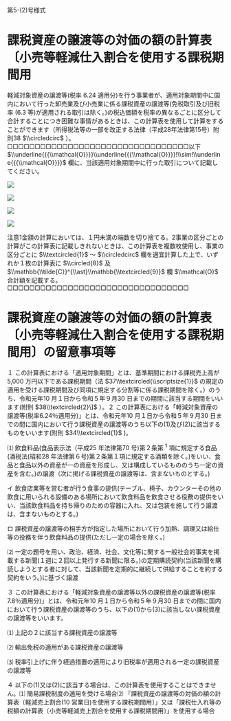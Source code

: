 第5-(2)号様式

# 課税資産の譲渡等の対価の額の計算表〔小売等軽減仕入割合を使用する課税期間用

軽減対象資産の譲渡等(税率 $6.24%$ 適用分)を行う事業者が、適用対象期間中に国内において行った卸売業及び小売業に係る課税資産の譲渡等(免税取引及び旧税率 $(6.3%$ 等)が適用される取引は除く。)の税込価額を税率の異なるごとに区分して合計することにつき困難な事情があるときは、この計算表を使用して計算をすることができます（所得税法等の一部を改正する法律（平成28年法律第15号）附則38 $\\circledcirc$ ）。□□□□□□□□□□□□□□□□□□□□□□□□□□□□□□□□□以下 $\\underline{{{\\mathcal{O}}}}\\underline{{{\\mathcal{O}}}}!\\sim!\\underline{{{\\mathcal{O}}}}$ 欄に、当該適用対象期間中に行った取引について記載してください。

![](https://www.nta.go.jp/tmp/53cb1db9-ed86-4ae3-903e-8d81900e5ba2/images/d75dfee9239592ef8661789475edc7aa568728cac36d9e8e373109acb395aa7d.jpg)

![](https://www.nta.go.jp/tmp/53cb1db9-ed86-4ae3-903e-8d81900e5ba2/images/012bc1cd7b1e760cd59b08cc6be80fd1852cbaedb685fe71daa228ceb2cc7c2f.jpg)

![](https://www.nta.go.jp/tmp/53cb1db9-ed86-4ae3-903e-8d81900e5ba2/images/1c13d7c51a4b9e651d5b776144d9a9836c1bedf502ee488a5419bd450cfe38bb.jpg)

![](https://www.nta.go.jp/tmp/53cb1db9-ed86-4ae3-903e-8d81900e5ba2/images/43e38834b4aa01ac61b8aacf3f2d79b6017ec0f377f7c046aacef8f43a01dd64.jpg)

注意1金額の計算においては、１円未満の端数を切り捨てる。2事業の区分ごとの計算がこの計算表に記載しきれないときは、この計算表を複数枚使用し、事業の区分ごとに $\\textcircled{1}$ ～ $\\circledcirc$ 欄を適宜計算した上で、いずれか１枚の計算表に $\\circled{8}$ 及 $\\mathbb{\\tilde{C}}^{\\ast}\\mathbb{\\textcircled{9}}$ 欄 $\\mathcal{O}$ 合計額を記載する。□□□□□□□□□□□□□□□□□□□□□□□□□□□□□□□□□

# 課税資産の譲渡等の対価の額の計算表〔小売等軽減仕入割合を使用する課税期間用〕の留意事項等

１ この計算表における「適用対象期間」とは、基準期間における課税売上高が5,000 万円以下である課税期間（法 $37\\textcircled{\\scriptsize{1}}$ の規定の適用を受ける課税期間及び同項に規定する分割等に係る課税期間を除く。）のうち、令和元年10 月１日から令和５年９月30 日までの期間に該当する期間をいいます(附則 $38\\textcircled{2}\]$ ）。２ この計算表における「軽減対象資産の譲渡等(税率6.24％適用分)」とは、令和元年10 月１日から令和５年９月30 日までの間に国内において行う課税資産の譲渡等のうち以下の(1)及び(2)に該当するものをいいます(附則 $34\\textcircled{1}$ )。

⑴ 飲食料品(食品表示法（平成25 年法律第70 号)第２条第 $^1$ 項に規定する食品(酒税法(昭和28 年法律第６号)第２条第１項に規定する酒類を除く。)をいい、食品と食品以外の資産が一の資産を形成し、又は構成しているもののうち一定の資産を含む。)の譲渡（次に掲げる課税資産の譲渡等は、含まないものとする。)

イ 飲食店業等を営む者が行う食事の提供(テーブル、椅子、カウンターその他の飲食に用いられる設備のある場所において飲食料品を飲食させる役務の提供をいい、当該飲食料品を持ち帰りのための容器に入れ、又は包装を施して行う譲渡は、含まないものとする。)

ロ 課税資産の譲渡等の相手方が指定した場所において行う加熱、調理又は給仕等の役務を伴う飲食料品の提供(ただし一定の場合を除く。)

⑵ 一定の題号を用い、政治、経済、社会、文化等に関する一般社会的事実を掲載する新聞(１週に２回以上発行する新聞に限る。)の定期購読契約(当該新聞を購読しようとする者に対して、当該新聞を定期的に継続して供給することを約する契約をいう。)に基づく譲渡

３ この計算表における「軽減対象資産の譲渡等以外の課税資産の譲渡等(税率7.8％適用分)」とは、令和元年10 月１日から令和５年９月30 日までの間に国内において行う課税資産の譲渡等のうち、以下の(1)から(3)に該当しない課税資産の譲渡等をいいます。

⑴ 上記の２に該当する課税資産の譲渡等

⑵ 輸出免税の適用がある課税資産の譲渡等

⑶ 税率引上げに伴う経過措置の適用により旧税率が適用される一定の課税資産の譲渡等

４ 以下の(1)又は(2)に該当する場合は、この計算表を使用することはできません。⑴ 簡易課税制度の適用を受ける場合⑵ 「課税資産の譲渡等の対価の額の計算表〔軽減売上割合(10 営業日)を使用する課税期間用〕」又は「課税仕入れ等の税額の計算表〔小売等軽減売上割合を使用する課税期間用〕」を使用する場合